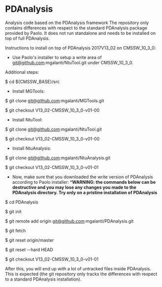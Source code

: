 # PDAnalysis
Analysis code based on the PDAnalysis framework
The repository only contains differences with respect to the standard PDAnalysis package provided by Paolo.
It does not run standalone and needs to be installed on top of full PDAnalysis.

Instructions to install on top of PDAnalysis 2017V13_02 on CMSSW_10_3_0:

- Use Paolo's installer to setup a write area of git@github.com:mgalanti/NtuTool.git under CMSSW_10_3_0.

Additional steps:

$ cd ${CMSSW_BASE}/src

- Install MGTools:

$ git clone git@github.com:mgalanti/MGTools.git

$ git checkout V13_02-CMSSW_10_3_0-v01-00

- Install NtuTool:

$ git clone git@github.com:mgalanti/NtuTool.git

$ git checkout V13_02-CMSSW_10_3_0-v01-00

- Install NtuAnalysis:

$ git clone git@github.com:mgalanti/NtuAnalysis.git

$ git checkout V13_02-CMSSW_10_3_0-v01-01

- Now, make sure that you downloaded the write version of PDAnalysis according to Paolo installer:
***WARNING: the commands below can be destructive and you may lose any changes you made to the PDAnalysis directory. Try only on a pristine installation of PDAnalysis**

$ cd PDAnalysis

$ git init

$ git remote add origin git@github.com:mgalanti/PDAnalysis.git

$ git fetch

$ git reset origin/master

$ git reset --hard HEAD

$ git checkout V13_02-CMSSW_10_3_0-v01-01

After this, you will end up with a lot of untracked files inside PDAnalysis. This is expected (the git repository only tracks the differences with respect to a standard PDAnalysis installation).
